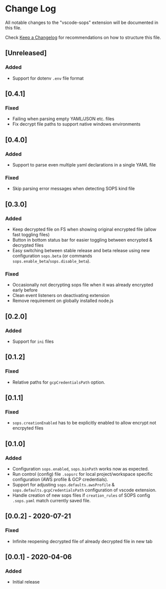 # Change Log

All notable changes to the "vscode-sops" extension will be documented in this file.

Check [Keep a Changelog](http://keepachangelog.com/) for recommendations on how to structure this file.

## [Unreleased]
### Added
- Support for dotenv `.env` file format

## [0.4.1]
### Fixed
- Failing when parsing empty YAML/JSON etc. files
- Fix decrypt file paths to support native windows environments

## [0.4.0]
### Added
- Support to parse even multiple yaml declarations in a single YAML file

### Fixed
- Skip parsing error messages when detecting SOPS kind file

## [0.3.0]
### Added
- Keep decrypted file on FS when showing original encrypted file (allow fast toggling files)
- Button in bottom status bar for easier toggling between encrypted & decrypted files
- Easy switching between stable release and beta release using new configuration `sops.beta` (or commands `sops.enable_beta`/`sops.disable_beta`).

### Fixed
- Occasionally not decrypting sops file when it was already encrypted early before
- Clean event listeners on deactivating extension
- Remove requirement on globally installed node.js

## [0.2.0]
### Added
- Support for `ini` files

## [0.1.2]
### Fixed
- Relative paths for `gcpCredentialsPath` option.

## [0.1.1]
### Fixed
- `sops.creationEnabled` has to be explicitly enabled to allow encrypt not encrpyted files

## [0.1.0]
### Added
- Configuration `sops.enabled`, `sops.binPath` works now as expected.
- Run control (config) file `.sopsrc` for local project/workspace specific configuration (AWS profile & GCP credentials).
- Support for adjusting `sops.defaults.awsProfile` & `sops.defaults.gcpCredentialsPath` configuration of vscode extension.
- Handle creation of new sops files if `creation_rules` of SOPS config `.sops.yaml` match currently saved file.

## [0.0.2] - 2020-07-21
### Fixed
- Infinite reopening decrypted file of already decrypted file in new tab

## [0.0.1] - 2020-04-06
### Added
- Initial release
